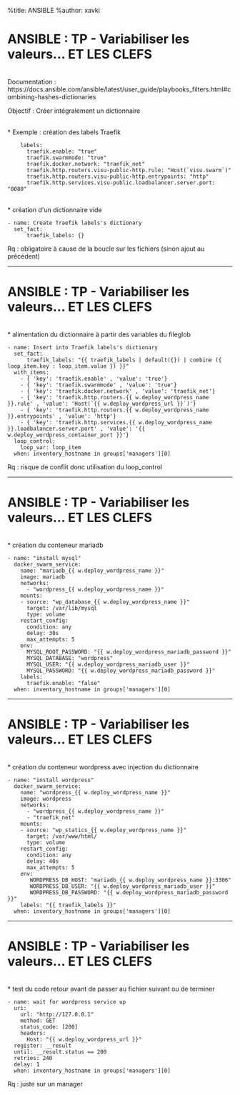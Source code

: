 %title: ANSIBLE
%author: xavki


# ANSIBLE : TP - Variabiliser les valeurs... ET LES CLEFS


<br>
Documentation :
https://docs.ansible.com/ansible/latest/user_guide/playbooks_filters.html#combining-hashes-dictionaries

Objectif : Créer intégralement un dictionnaire

<br>
* Exemple : création des labels Traefik

```
    labels:
      traefik.enable: "true"
      traefik.swarmmode: "true"
      traefik.docker.network: "traefik_net"
      traefik.http.routers.visu-public-http.rule: "Host(`visu.swarm`)"
      traefik.http.routers.visu-public-http.entrypoints: "http"
      traefik.http.services.visu-public.loadbalancer.server.port: "8080"
```

<br>
* création d'un dictionnaire vide

```
- name: Create Traefik labels's dictionary
  set_fact:
      traefik_labels: {}
```

Rq : obligatoire à cause de la boucle sur les fichiers (sinon ajout au précédent)

-----------------------------------------------------------------------------------------------------------------------------------

# ANSIBLE : TP - Variabiliser les valeurs... ET LES CLEFS


<br>
* alimentation du dictionnaire à partir des variables du fileglob

```
- name: Insert into Traefik labels's dictionary
  set_fact:
      traefik_labels: "{{ traefik_labels | default({}) | combine ({ loop_item.key : loop_item.value }) }}"
  with_items:
    - { 'key': 'traefik.enable' , 'value': 'true'}
    - { 'key': 'traefik.swarmmode' , 'value': 'true'}
    - { 'key': 'traefik.docker.network' , 'value': 'traefik_net'}
    - { 'key': 'traefik.http.routers.{{ w.deploy_wordpress_name }}.rule' , 'value': 'Host(`{{ w.deploy_wordpress_url }}`)'}
    - { 'key': 'traefik.http.routers.{{ w.deploy_wordpress_name }}.entrypoints' , 'value': 'http'}
    - { 'key': 'traefik.http.services.{{ w.deploy_wordpress_name }}.loadbalancer.server.port' , 'value': '{{ w.deploy_wordpress_container_port }}'}
  loop_control:
    loop_var: loop_item
  when: inventory_hostname in groups['managers'][0]
```

Rq : risque de conflit donc utilisation du loop_control

-----------------------------------------------------------------------------------------------------------------------------------

# ANSIBLE : TP - Variabiliser les valeurs... ET LES CLEFS

<br>
* création du conteneur mariadb

```
- name: "install mysql"
  docker_swarm_service:
    name: "mariadb_{{ w.deploy_wordpress_name }}"
    image: mariadb
    networks:
      - "wordpress_{{ w.deploy_wordpress_name }}"
    mounts:
    - source: "wp_database_{{ w.deploy_wordpress_name }}"
      target: /var/lib/mysql
      type: volume
    restart_config:
      condition: any
      delay: 30s
      max_attempts: 5
    env:
      MYSQL_ROOT_PASSWORD: "{{ w.deploy_wordpress_mariadb_password }}"
      MYSQL_DATABASE: "wordpress"
      MYSQL_USER: "{{ w.deploy_wordpress_mariadb_user }}"
      MYSQL_PASSWORD: "{{ w.deploy_wordpress_mariadb_password }}"
    labels:
      traefik.enable: "false"
  when: inventory_hostname in groups['managers'][0]
```

-----------------------------------------------------------------------------------------------------------------------------------

# ANSIBLE : TP - Variabiliser les valeurs... ET LES CLEFS

<br>
* création du conteneur wordpress avec injection du dictionnaire

```
- name: "install wordpress"
  docker_swarm_service:
    name: "wordpress_{{ w.deploy_wordpress_name }}"
    image: wordpress
    networks:
      - "wordpress_{{ w.deploy_wordpress_name }}"
      - "traefik_net"
    mounts:
    - source: "wp_statics_{{ w.deploy_wordpress_name }}"
      target: /var/www/html/
      type: volume
    restart_config:
      condition: any
      delay: 40s
      max_attempts: 5
    env:
       WORDPRESS_DB_HOST: "mariadb_{{ w.deploy_wordpress_name }}:3306"
       WORDPRESS_DB_USER: "{{ w.deploy_wordpress_mariadb_user }}"
       WORDPRESS_DB_PASSWORD: "{{ w.deploy_wordpress_mariadb_password }}"
    labels: "{{ traefik_labels }}"
  when: inventory_hostname in groups['managers'][0]
```

-----------------------------------------------------------------------------------------------------------------------------------

# ANSIBLE : TP - Variabiliser les valeurs... ET LES CLEFS


<br>
* test du code retour avant de passer au fichier suivant ou de terminer

```
- name: wait for wordpress service up
  uri:
    url: "http://127.0.0.1"
    method: GET
    status_code: [200]
    headers:
      Host: "{{ w.deploy_wordpress_url }}"
  register: __result
  until: __result.status == 200
  retries: 240
  delay: 1
  when: inventory_hostname in groups['managers'][0]
```

Rq : juste sur un manager
